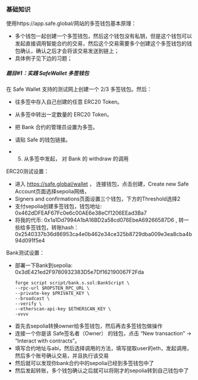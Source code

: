 

### 基础知识

使用https://app.safe.global/网站的多签钱包基本原理：
- 多个钱包一起创建一个多签钱包，然后这个钱包没有私钥，但是这个钱包可以发起直接调用智能合约的交易，然后这个交易需要多个创建这个多签钱包的钱包确认，确认之后才会将该交易发送到链上；
- 具体例子见下边的习题；


##### 题目#1：实践 SafeWallet 多签钱包

在 Safe Wallet 支持的测试网上创建一个 2/3 多签钱包。然后：
- 往多签中存入自己创建的任意 ERC20 Token。
- 从多签中转出一定数量的 ERC20 Token。

- 把 Bank 合约的管理员设置为多签。
- 请贴 Safe 的钱包链接。
- 5. 从多签中发起， 对 Bank 的 withdraw 的调用

ERC20测试设置：
- 进入 https://safe.global/wallet ， 连接钱包，点击创建，Create new Safe Account页面选择sepolia网络，
- Signers and confirmations页面设置三个钱包，下方的Threshold选择2
- 支付sepolia创建多签钱包，钱包地址: 0x462dDFEAF67Fc0e6c00AE6e38eCf1206EEad3Ba7 
- 将我的代币: 0x1a1Dd7994A1bA16BD2a58cd076EbeA69266587D6 , 转一些给多签钱包，转账hash：0x2540337b36d86953ca4e0b462e34ce325b8729dba009e3ea8cba4b94d091f5e4

Bank测试设置：
- 部署一下Bank到sepolia: 0x3dE421ed2F9780932383D5e7Df162190067F2Fda
    ```
    forge script script/bank.s.sol:BankScript \
    --rpc-url $ROPSTEN_RPC_URL \
    --private-key $PRIVATE_KEY \
    --broadcast \
    --verify \
    --etherscan-api-key $ETHERSCAN_KEY \
    -vvvv
    ```
- 首先去sepolia转换owner给多签钱包，然后再去多签钱包做操作
- 连接一个你是该 Safe签名者（Owner） 的钱包，点击 “New transaction” -> “Interact with contracts”。
- 填写合约地址与abi，然后选择调用的方法，填写提取user的eth，发起调用，然后多个账号确认交易，并且执行该交易
- 然后就可以发现你bank合约中的sepolia已经到多签钱包中了
- 然后发起转账，多个钱包确认之后就可以将刚才的sepolia转到自己钱包中了


